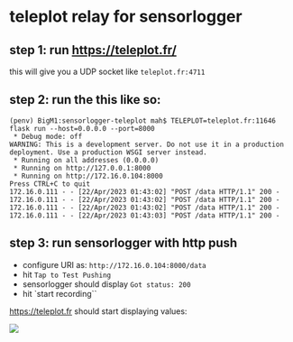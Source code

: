 # teleplot relay for sensorlogger

## step 1: run https://teleplot.fr/
this will give you a UDP socket like `teleplot.fr:4711`

## step 2: run the this like so:

````
(penv) BigM1:sensorlogger-teleplot mah$ TELEPLOT=teleplot.fr:11646 flask run --host=0.0.0.0 --port=8000
 * Debug mode: off
WARNING: This is a development server. Do not use it in a production deployment. Use a production WSGI server instead.
 * Running on all addresses (0.0.0.0)
 * Running on http://127.0.0.1:8000
 * Running on http://172.16.0.104:8000
Press CTRL+C to quit
172.16.0.111 - - [22/Apr/2023 01:43:02] "POST /data HTTP/1.1" 200 -
172.16.0.111 - - [22/Apr/2023 01:43:02] "POST /data HTTP/1.1" 200 -
172.16.0.111 - - [22/Apr/2023 01:43:02] "POST /data HTTP/1.1" 200 -
172.16.0.111 - - [22/Apr/2023 01:43:03] "POST /data HTTP/1.1" 200 -
````

## step 3: run sensorlogger with http push

- configure URI as: `http://172.16.0.104:8000/data` 
- hit `Tap to Test Pushing`
- sensorlogger should display `Got status: 200`
- hit `start recording``

https://teleplot.fr should start displaying values:


<img src="docs/teleplot.png"/>

